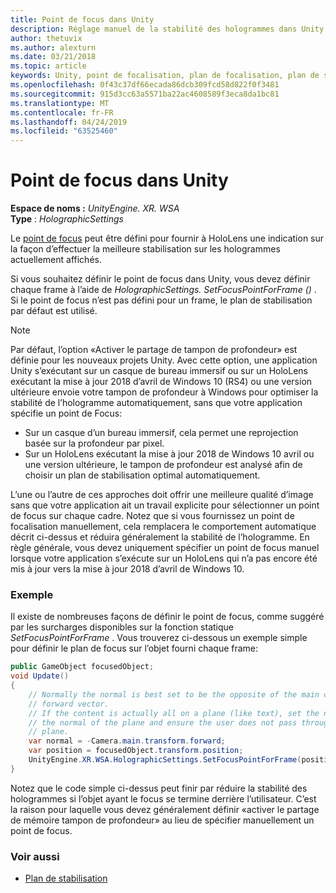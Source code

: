 ```yaml
---
title: Point de focus dans Unity
description: Réglage manuel de la stabilité des hologrammes dans Unity en définissant le point de focus
author: thetuvix
ms.author: alexturn
ms.date: 03/21/2018
ms.topic: article
keywords: Unity, point de focalisation, plan de focalisation, plan de stabilisation, point de stabilisation, reprojection, LSR, tampon de profondeur
ms.openlocfilehash: 0f43c37df66ecada86dcb309fcd58d822f0f3481
ms.sourcegitcommit: 915d3cc63a5571ba22ac4608589f3eca8da1bc81
ms.translationtype: MT
ms.contentlocale: fr-FR
ms.lasthandoff: 04/24/2019
ms.locfileid: "63525460"
---
```

# <a name="focus-point-in-unity"></a>Point de focus dans Unity

**Espace de noms :** *UnityEngine. XR. WSA*<br>
**Type** : *HolographicSettings*

Le [point de focus](hologram-stability.md#stabilization-plane) peut être défini pour fournir à HoloLens une indication sur la façon d’effectuer la meilleure stabilisation sur les hologrammes actuellement affichés.

Si vous souhaitez définir le point de focus dans Unity, vous devez définir chaque frame à l’aide de *HolographicSettings. SetFocusPointForFrame ()* . Si le point de focus n’est pas défini pour un frame, le plan de stabilisation par défaut est utilisé.

> [!NOTE]
> Par défaut, l’option «Activer le partage de tampon de profondeur» est définie pour les nouveaux projets Unity.  Avec cette option, une application Unity s’exécutant sur un casque de bureau immersif ou sur un HoloLens exécutant la mise à jour 2018 d’avril de Windows 10 (RS4) ou une version ultérieure envoie votre tampon de profondeur à Windows pour optimiser la stabilité de l’hologramme automatiquement, sans que votre application spécifie un point de Focus:
> * Sur un casque d’un bureau immersif, cela permet une reprojection basée sur la profondeur par pixel.
> * Sur un HoloLens exécutant la mise à jour 2018 de Windows 10 avril ou une version ultérieure, le tampon de profondeur est analysé afin de choisir un plan de stabilisation optimal automatiquement.
>
> L’une ou l’autre de ces approches doit offrir une meilleure qualité d’image sans que votre application ait un travail explicite pour sélectionner un point de focus sur chaque cadre.  Notez que si vous fournissez un point de focalisation manuellement, cela remplacera le comportement automatique décrit ci-dessus et réduira généralement la stabilité de l’hologramme.  En règle générale, vous devez uniquement spécifier un point de focus manuel lorsque votre application s’exécute sur un HoloLens qui n’a pas encore été mis à jour vers la mise à jour 2018 d’avril de Windows 10.

### <a name="example"></a>Exemple

Il existe de nombreuses façons de définir le point de focus, comme suggéré par les surcharges disponibles sur la fonction statique *SetFocusPointForFrame* . Vous trouverez ci-dessous un exemple simple pour définir le plan de focus sur l’objet fourni chaque frame:

```cs
public GameObject focusedObject;
void Update()
{
    // Normally the normal is best set to be the opposite of the main camera's 
    // forward vector.
    // If the content is actually all on a plane (like text), set the normal to 
    // the normal of the plane and ensure the user does not pass through the 
    // plane.
    var normal = -Camera.main.transform.forward;     
    var position = focusedObject.transform.position;
    UnityEngine.XR.WSA.HolographicSettings.SetFocusPointForFrame(position, normal);
}
```

Notez que le code simple ci-dessus peut finir par réduire la stabilité des hologrammes si l’objet ayant le focus se termine derrière l’utilisateur.  C’est la raison pour laquelle vous devez généralement définir «activer le partage de mémoire tampon de profondeur» au lieu de spécifier manuellement un point de focus.

### <a name="see-also"></a>Voir aussi
* [Plan de stabilisation](hologram-stability.md#stabilization-plane)
